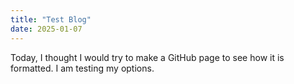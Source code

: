 ```yaml
---
title: "Test Blog"
date: 2025-01-07
---
```

Today, I thought I would try to make a GitHub page to see how it is formatted.
I am testing my options.
